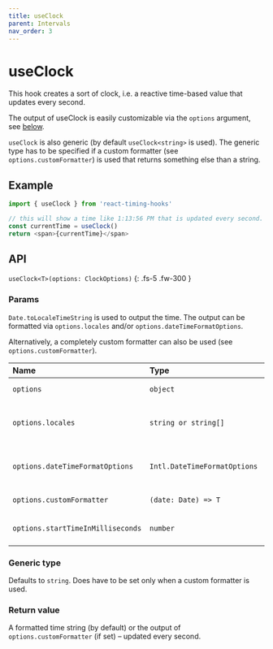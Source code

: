 ```yaml
---
title: useClock
parent: Intervals
nav_order: 3
---
```


# useClock

This hook creates a sort of clock, i.e. a reactive time-based value that updates every second.

The output of useClock is easily customizable via the `options` argument, see [below](#params).



`useClock` is also generic (by default `useClock<string>` is used). The generic type has to be specified if a 
custom formatter (see `options.customFormatter`) is used that returns something else than a string.

## Example

```javascript
import { useClock } from 'react-timing-hooks'

// this will show a time like 1:13:56 PM that is updated every second. Like a clock.
const currentTime = useClock()
return <span>{currentTime}</span>
```

## API

`useClock<T>(options: ClockOptions)`
{: .fs-5 .fw-300 }

### Params

`Date.toLocaleTimeString` is used to output the time. The output can be formatted via `options.locales` and/or `options.dateTimeFormatOptions`. 

Alternatively, a completely custom formatter can also be used (see `options.customFormatter`).

| Name                              | Type                         | Default      | Description                                                                                                  |
|:----------------------------------|:-----------------------------|:-------------|:-------------------------------------------------------------------------------------------------------------|
| `options`                         | `object`                     | `undefined`  | An object of options, see below                                                                              |
| `options.locales`                 | `string or string[]`         | `undefined`  | Locales forwarded to `Date.toLocaleTimeString()`, ignored if custom formatter is used.                       |
| `options.dateTimeFormatOptions`   | `Intl.DateTimeFormatOptions` | `undefined`  | Options forwarded to `Date.toLocaleTimeString()`, ignored if custom formatter is used.                       |
| `options.customFormatter`         | `(date: Date) => T`          | `undefined`  | Alters the return value of `useClock`. Must return `T`.                                                      |
| `options.startTimeInMilliseconds` | `number`                     | `Date.now()` | A number in milliseconds, marking the start time of the clock.                                               |

### Generic type

Defaults to `string`. Does have to be set only when a custom formatter is used.

### Return value

A formatted time string (by default) or the output of `options.customFormatter` (if set) – updated every second.
